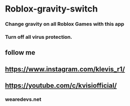 # Roblox-gravity-switch
### Change gravity on all Roblox Games with this app
### Turn off all virus protection.

## follow me
## https://www.instagram.com/klevis_r1/
## https://youtube.com/c/kvisiofficial/


### wearedevs.net
